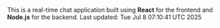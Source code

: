 This is a real-time chat application built using **React** for the frontend and **Node.js** for the backend.
Last updated: Tue Jul  8 07:10:41 UTC 2025
